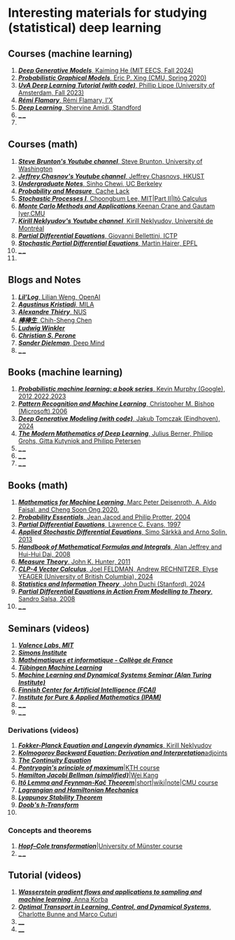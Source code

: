 # Interesting materials for studying (statistical) deep learning


## Courses (machine learning)
1. [**_Deep Generative Models_**, Kaiming He (MIT EECS, Fall 2024)](https://mit-6s978.github.io/schedule.html)
2. [**_Probabilistic Graphical Models_**, Eric P. Xing (CMU, Spring 2020)](https://www.cs.cmu.edu/~epxing/Class/10708-20/lectures.html)
3. [**_UvA Deep Learning Tutorial (with code)_**, Phillip Lippe (University of Amsterdam, Fall 2023)](https://uvadlc-notebooks.readthedocs.io/en/latest/)
4. [**_Rémi Flamary_**, Rémi Flamary, l'X](https://remi.flamary.com/teaching.html)
5. [**_Deep Learning_**, Shervine Amidi, Standford](https://stanford.edu/~shervine/teaching/cs-221/)
6. [**_ _**]()
7. 
 

## Courses (math)
1. [**_Steve Brunton's Youtube channel_**, Steve Brunton, University of Washington](https://www.youtube.com/@Eigensteve/videos)
2. [**_Jeffrey Chasnov's Youtube channel_**, Jeffrey Chasnovs, HKUST](https://www.youtube.com/@ProfJeffreyChasnov/videos)
3. [**_Undergraduate Notes_**, Sinho Chewi, UC Berkeley](https://chewisinho.github.io/class-notes)
4. [**_Probability and Measure_**, Cache Lack](https://www.youtube.com/watch?v=qnVZku1_a3Q&list=PL0vEWJI_pj7RZ51zecINlzWxpFv83r8RE)
5. [**_Stochastic Processes I_**, Choongbum Lee, MIT](https://www.youtube.com/watch?v=TuTmC8aOQJE&t=2s)|[Part II](https://www.youtube.com/watch?v=PPl-7_RL0Ko&t=21s)|[Itō Calculus](https://www.youtube.com/watch?v=Z5yRMMVUC5w&t=468s)
6. [**_Monte Carlo Methods and Applications_**,Keenan Crane and Gautam Iyer,CMU](https://gi1242.codeberg.page/cmu-math-cs-mcm/)
7. [**_Kirill Neklyudov's Youtube channel_**, Kirill Neklyudov, Université de Montréal](https://www.youtube.com/@k_neklyudov/videos)
8. [**_Partial Differential Equations_**, Giovanni Bellettini, ICTP](https://www.youtube.com/watch?v=Rq1iRT2LL-8&list=PLLq_gUfXAnkkvL_UoCGivS0wOYhwCtczI)
9. [**_Stochastic Partial Differential Equations_**, Martin Hairer, EPFL](https://www.youtube.com/watch?v=4N70I5_Ervk&list=PLO_W2Bucp95mkiZBgmu5t9JY5kzaHnsQJ)
10. [**_ _**]()
11. 


## Blogs and Notes
1. [**_Lil’Log_**, Lilian Weng, OpenAI](https://lilianweng.github.io/)
2. [**_Agustinus Kristiadi_**, MILA ](https://agustinus.kristia.de/blog/)
3. [**_Alexandre Thiéry_**, NUS](https://alexxthiery.github.io/notes/index_notes.html)
4. [**_棒棒生_**, Chih-Sheng Chen](https://bobondemon.github.io/)
5. [**_Ludwig Winkler_**](https://ludwigwinkler.github.io/)
6. [**_Christian S. Perone_**](https://blog.christianperone.com/)
7. [**_Sander Dieleman_**, Deep Mind](https://sander.ai/posts/)
8. [**_ _**]()


## Books (machine learning)
1. [**_Probabilistic machine learning: a book series_**, Kevin Murphy (Google), 2012,2022,2023](https://probml.github.io/pml-book/)
2. [**_Pattern Recognition and Machine Learning_**, Christopher M. Bishop (Microsoft),2006](https://github.com/peteflorence/MachineLearning6.867/blob/master/Bishop/Bishop%20-%20Pattern%20Recognition%20and%20Machine%20Learning.pdf)
3. [**_Deep Generative Modeling (with code)_**, Jakub Tomczak (Eindhoven), 2024](https://github.com/jmtomczak/intro_dgm/tree/main?tab=readme-ov-file)
4. [**_The Modern Mathematics of Deep Learning_**, Julius Berner, Philipp Grohs, Gitta Kutyniok and Philipp Petersen](https://arxiv.org/pdf/2105.04026)
5. [**_ _**]()
6. [**_ _**]()
7. [**_ _**]()


## Books (math)
1. [**_Mathematics for Machine Learning_**, Marc Peter Deisenroth, A. Aldo Faisal, and Cheng Soon Ong,2020.](https://mml-book.github.io/book/mml-book.pdf)
2. [**_Probability Essentials_**, Jean Jacod and Philip Protter, 2004](https://www.karlin.mff.cuni.cz/~lachout/Vyuka/O-Sem/JacodProtter2004.pdf)
3. [**_Partial Differential Equations_**, Lawrence C. Evans, 1997](https://math24.wordpress.com/wp-content/uploads/2013/02/partial-differential-equations-by-evans.pdf)
4. [**_Applied Stochastic Differential Equations_**, Simo Särkkä and Arno Solin, 2013](https://users.aalto.fi/~asolin/sde-book/sde-book.pdf)
5. [**_Handbook of Mathematical Formulas and Integrals_**, Alan Jeffrey and Hui-Hui Dai, 2008](https://wiki.3av.us/lib/exe/fetch.php?media=astronomy_and_astrophysics:handbook_of_mathematical_formulas_and_in.pdf)
6. [**_Measure Theory_**, John K. Hunter, 2011](https://www.math.ucdavis.edu/~hunter/m206/measure_notes.pdf)
7. [**_CLP-4 Vector Calculus_**, Joel FELDMAN, Andrew RECHNITZER, Elyse YEAGER (University of British Columbia), 2024](https://personal.math.ubc.ca/~CLP/CLP4/)
8. [**_Statistics and Information Theory_**, John Duchi (Stanford), 2024](https://web.stanford.edu/class/stats311/lecture-notes.pdf)
9. [**_Partial Differential Equations in Action From Modelling to Theory_**, Sandro Salsa, 2008](https://www.sgo.fi/~j/baylie/Partial%20Differential%20Equations%20in%20Action%20-%20From%20Modelling%20to%20Theory%20-%20S.%20Salsa%20(Springer,%202008)%20WW.pdf)
10. [**_ _**]()


## Seminars (videos)
1. [**_Valence Labs, MIT_**](https://www.youtube.com/@valence_labs)
2. [**_Simons Institute_**](https://www.youtube.com/@SimonsInstituteTOC/featured)
3. [**_Mathématiques et informatique - Collège de France_**](https://www.youtube.com/@Mathematiques-Informatique-CdF)
4. [**_Tübingen Machine Learning_**](https://www.youtube.com/c/T%C3%BCbingenML/videos)
5. [**_Machine Learning and Dynamical Systems Seminar (Alan Turing Institute)_**](https://www.youtube.com/@mlds_seminar/videos)
6. [**_Finnish Center for Artificial Intelligence (FCAI)_**](https://www.youtube.com/@FCAI/videos)
7. [**_Institute for Pure & Applied Mathematics (IPAM)_**](https://www.youtube.com/@IPAMUCLA)
8. [**_ _**]()
9. [**_ _**]()


### Derivations (videos)
1. [**_Fokker-Planck Equation and Langevin dynamics_**, Kirill Neklyudov](https://www.youtube.com/watch?v=3-KzIjoFJy4&t=8s)
2. [**_Kolmogorov Backward Equation: Derivation and Interpretation_**](https://www.youtube.com/watch?v=wrvHHNCRl7I)[adjoints](https://www.youtube.com/watch?v=PaZ0L2hj7PE&t=140s)
3. [**_The Continuity Equation_**](https://www.youtube.com/watch?v=uK-apwLuEk8&t=409s)
4. [**_Pontryagin's principle of maximum_**](https://www.youtube.com/watch?v=Bxc4iy2xUjc)|[KTH course](https://people.kth.se/~aaurell/Courses/SF3971_VTHT15/SMP-intro.pdf)
5. [**_Hamilton Jacobi Bellman (simplified)_**](https://www.youtube.com/watch?v=-hO-AnFYm6M&t=15s)|[Wei Kang](https://www.youtube.com/watch?v=ABY-Wo6w77I&t=2023s)
6. [**_Itô Lemma and Feynman-Kač Theorem_**](https://www.youtube.com/watch?v=BDyU3SQuVrA&t=2289s)|[short](https://www.youtube.com/watch?v=o7deOrWRC2I)|[wiki](https://en.wikipedia.org/wiki/Feynman%E2%80%93Kac_formula)|[note](https://scholar.harvard.edu/files/forrestgflesher/files/final_paper_final.pdf)|[CMU course](https://geometrycollective.github.io/monte-carlo/slides/Lecture12-PDEsStochasticProcesses-CMUMonteCarloFA23.pdf)
7. [**_Lagrangian and Hamiltonian Mechanics_**](https://www.youtube.com/watch?v=0DHNGtsmmH8&t=851s)
8. [**_Lyapunov Stability Theorem_**](https://www.youtube.com/watch?v=Fb6XY-cTivo)
9. [**_Doob's h-Transform_**](https://ludwigwinkler.github.io/blog/Doob/)
10. 


### Concepts and theorems 
1. [**_Hopf–Cole transformation_**](https://people.math.sc.edu/wuchen/papers/GHC.pdf)|[University of Münster course](https://www.uni-muenster.de/Physik.TP/archive/fileadmin/lehre/NumMethoden/SoSe10/Skript/Burgers.pdf)
2. [**_ _**]()


## Tutorial (videos)
1. [**_Wasserstein gradient flows and applications to sampling and machine
learning_**, Anna Korba](https://akorba.github.io/resources/CIRM.pdf)
2. [**_Optimal Transport in Learning, Control, and Dynamical Systems_**, Charlotte Bunne and Marco Cuturi](https://icml.cc/media/icml-2023/Slides/21559_VFbdtkE.pdf)
3. [**__**]()
4. [**__**]()


 
   













